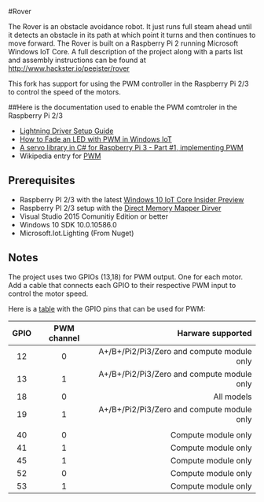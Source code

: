 #Rover

The Rover is an obstacle avoidance robot. It just runs full steam ahead until it detects an obstacle in its path at which point it turns and then continues to move forward. The Rover is built on a Raspberry Pi 2 running Microsoft Windows IoT Core. A full description of the project along with a parts list and assembly instructions can be found at http://www.hackster.io/peejster/rover

This fork has support for using the PWM controller in the Raspberry Pi 2/3 to control the speed of the motors.

##Here is the documentation used to enable the PWM comtroler in the Raspberry Pi 2/3

* [Lightning Driver Setup Guide](https://developer.microsoft.com/en-us/windows/iot/docs/LightningSetup.htm)
* [How to Fade an LED with PWM in Windows IoT](http://www.codeproject.com/Articles/1095762/How-to-Fade-an-LED-with-PWM-in-Windows-IoT)
* [A servo library in C# for Raspberry Pi 3 - Part #1, implementing PWM](https://jeremylindsayni.wordpress.com/2016/05/08/a-servo-library-in-c-for-raspberry-pi-3-part-1-implementing-pwm/)
* Wikipedia entry for [PWM](https://en.wikipedia.org/wiki/Pulse-width_modulation)

## Prerequisites

* Raspberry PI 2/3 with the latest [Windows 10 IoT Core Insider Preview](https://developer.microsoft.com/en-US/windows/iot/GetStarted)
* Raspberry PI 2/3 setup with the [Direct Memory Mapper Dirver](https://developer.microsoft.com/en-us/windows/iot/docs/LightningSetup.htm)
* Visual Studio 2015 Comunitiy Edition or better
* Windows 10 SDK 10.0.10586.0
* Microsoft.Iot.Lighting (From Nuget)


## Notes

The project uses two GPIOs (13,18) for PWM output. One for each motor. Add a cable that connects each GPIO to their respective PWM input to control the motor speed.

Here is a [table](http://raspberrypi.stackexchange.com/a/40816) with the GPIO pins that can be used for PWM:

| GPIO | PWM channel | Harware supported                      |
|:----:|:-----------:|---------------------------------------:|
|   12 |      0      | A+/B+/Pi2/Pi3/Zero and compute module only |
|   13 |      1      | A+/B+/Pi2/Pi3/Zero and compute module only |
|   18 |      0      | All models                             |
|   19 |      1      | A+/B+/Pi2/Pi3/Zero and compute module only |
|      |             |                                        |
|   40 |      0      | Compute module only                    |
|   41 |      1      | Compute module only                    |
|   45 |      1      | Compute module only                    |
|   52 |      0      | Compute module only                    |
|   53 |      1      | Compute module only                    |

